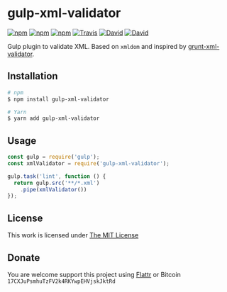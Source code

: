 # gulp-xml-validator

[![npm](https://img.shields.io/npm/l/gulp-xml-validator.svg?style=flat-square)](https://www.npmjs.org/package/gulp-xml-validator)
[![npm](https://img.shields.io/npm/v/gulp-xml-validator.svg?style=flat-square)](https://www.npmjs.org/package/gulp-xml-validator)
[![npm](https://img.shields.io/npm/dm/gulp-xml-validator.svg?style=flat-square)](https://www.npmjs.org/package/gulp-xml-validator)
[![Travis](https://img.shields.io/travis/idleberg/gulp-xml-validator.svg?style=flat-square)](https://travis-ci.org/idleberg/gulp-xml-validator)
[![David](https://img.shields.io/david/idleberg/gulp-xml-validator.svg?style=flat-square)](https://david-dm.org/idleberg/gulp-xml-validator)
[![David](https://img.shields.io/david/dev/idleberg/gulp-xml-validator.svg?style=flat-square)](https://david-dm.org/idleberg/gulp-xml-validator?type=dev)

Gulp plugin to validate XML. Based on `xmldom` and inspired by [grunt-xml-validator](https://github.com/kajyr/grunt-xml-validator).

## Installation

```sh
# npm
$ npm install gulp-xml-validator

# Yarn
$ yarn add gulp-xml-validator
```

## Usage

```js
const gulp = require('gulp');
const xmlValidator = require('gulp-xml-validator');

gulp.task('lint', function () {
  return gulp.src('**/*.xml')
    .pipe(xmlValidator())
});
```

## License

This work is licensed under [The MIT License](https://opensource.org/licenses/MIT)

## Donate

You are welcome support this project using [Flattr](https://flattr.com/submit/auto?user_id=idleberg&url=https://github.com/idleberg/gulp-xml-validator) or Bitcoin `17CXJuPsmhuTzFV2k4RKYwpEHVjskJktRd`
